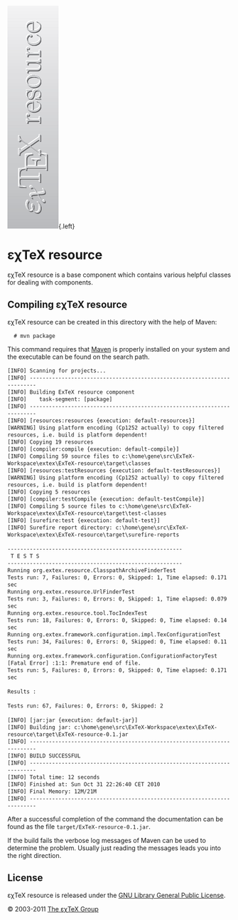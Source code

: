 ![](src/images/ExTeX-resource-side.png){.left}

εχTeX resource
==========================

εχTeX resource is a base component which contains various
helpful classes for dealing with components.

Compiling εχTeX resource
------------------------------------

εχTeX resource can be created in this directory with the
help of Maven:

      # mvn package

This command requires that [Maven](http://maven.apache.org) is properly
installed on your system and the executable can be found on the search
path.

``` {.output}
[INFO] Scanning for projects...
[INFO] ------------------------------------------------------------------------
[INFO] Building ExTeX resource component
[INFO]    task-segment: [package]
[INFO] ------------------------------------------------------------------------
[INFO] [resources:resources {execution: default-resources}]
[WARNING] Using platform encoding (Cp1252 actually) to copy filtered resources, i.e. build is platform dependent!
[INFO] Copying 19 resources
[INFO] [compiler:compile {execution: default-compile}]
[INFO] Compiling 59 source files to c:\home\gene\src\ExTeX-Workspace\extex\ExTeX-resource\target\classes
[INFO] [resources:testResources {execution: default-testResources}]
[WARNING] Using platform encoding (Cp1252 actually) to copy filtered resources, i.e. build is platform dependent!
[INFO] Copying 5 resources
[INFO] [compiler:testCompile {execution: default-testCompile}]
[INFO] Compiling 5 source files to c:\home\gene\src\ExTeX-Workspace\extex\ExTeX-resource\target\test-classes
[INFO] [surefire:test {execution: default-test}]
[INFO] Surefire report directory: c:\home\gene\src\ExTeX-Workspace\extex\ExTeX-resource\target\surefire-reports

-------------------------------------------------------
 T E S T S
-------------------------------------------------------
Running org.extex.resource.ClasspathArchiveFinderTest
Tests run: 7, Failures: 0, Errors: 0, Skipped: 1, Time elapsed: 0.171 sec
Running org.extex.resource.UrlFinderTest
Tests run: 3, Failures: 0, Errors: 0, Skipped: 1, Time elapsed: 0.079 sec
Running org.extex.resource.tool.TocIndexTest
Tests run: 18, Failures: 0, Errors: 0, Skipped: 0, Time elapsed: 0.14 sec
Running org.extex.framework.configuration.impl.TexConfigurationTest
Tests run: 34, Failures: 0, Errors: 0, Skipped: 0, Time elapsed: 0.11 sec
Running org.extex.framework.configuration.ConfigurationFactoryTest
[Fatal Error] :1:1: Premature end of file.
Tests run: 5, Failures: 0, Errors: 0, Skipped: 0, Time elapsed: 0.171 sec

Results :

Tests run: 67, Failures: 0, Errors: 0, Skipped: 2

[INFO] [jar:jar {execution: default-jar}]
[INFO] Building jar: c:\home\gene\src\ExTeX-Workspace\extex\ExTeX-resource\target\ExTeX-resource-0.1.jar
[INFO] ------------------------------------------------------------------------
[INFO] BUILD SUCCESSFUL
[INFO] ------------------------------------------------------------------------
[INFO] Total time: 12 seconds
[INFO] Finished at: Sun Oct 31 22:26:40 CET 2010
[INFO] Final Memory: 12M/21M
[INFO] ------------------------------------------------------------------------
```

After a successful completion of the command the documentation can be
found as the file `target/ExTeX-resource-0.1.jar`.

If the build fails the verbose log messages of Maven can be used to
determine the problem. Usually just reading the messages leads you into
the right direction.

License
-------

εχTeX resource is released under the [GNU Library General
Public License](LICENSE.html).

© 2003-2011 [The εχTeX Group](mailto:extex@dante.de)
